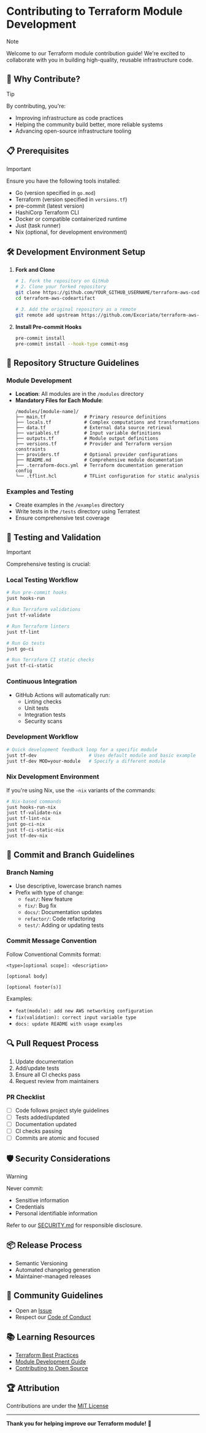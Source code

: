 # Contributing to Terraform Module Development

> [!NOTE]
> Welcome to our Terraform module contribution guide! We're excited to collaborate with you in building high-quality, reusable infrastructure code.

## 🌟 Why Contribute?

> [!TIP]
> By contributing, you're:
>
> - Improving infrastructure as code practices
> - Helping the community build better, more reliable systems
> - Advancing open-source infrastructure tooling

## 📋 Prerequisites

> [!IMPORTANT]
> Ensure you have the following tools installed:
>
> - Go (version specified in `go.mod`)
> - Terraform (version specified in `versions.tf`)
> - pre-commit (latest version)
> - HashiCorp Terraform CLI
> - Docker or compatible containerized runtime
> - Just (task runner)
> - Nix (optional, for development environment)

## 🛠 Development Environment Setup

1. **Fork and Clone**
   ```bash
   # 1. Fork the repository on GitHub
   # 2. Clone your forked repository
   git clone https://github.com/YOUR_GITHUB_USERNAME/terraform-aws-codeartifact.git
   cd terraform-aws-codeartifact

   # 3. Add the original repository as a remote
   git remote add upstream https://github.com/Excoriate/terraform-aws-codeartifact.git
   ```

2. **Install Pre-commit Hooks**
   ```bash
   pre-commit install
   pre-commit install --hook-type commit-msg
   ```

## 🌳 Repository Structure Guidelines

### Module Development

- **Location**: All modules are in the `/modules` directory
- **Mandatory Files for Each Module**:
  ```
  /modules/[module-name]/
  ├── main.tf              # Primary resource definitions
  ├── locals.tf            # Complex computations and transformations
  ├── data.tf              # External data source retrieval
  ├── variables.tf         # Input variable definitions
  ├── outputs.tf           # Module output definitions
  ├── versions.tf          # Provider and Terraform version constraints
  ├── providers.tf         # Optional provider configurations
  ├── README.md            # Comprehensive module documentation
  ├── .terraform-docs.yml  # Terraform documentation generation config
  └── .tflint.hcl          # TFLint configuration for static analysis
  ```

### Examples and Testing

- Create examples in the `/examples` directory
- Write tests in the `/tests` directory using Terratest
- Ensure comprehensive test coverage

## 🧪 Testing and Validation

> [!IMPORTANT]
> Comprehensive testing is crucial:

### Local Testing Workflow

```bash
# Run pre-commit hooks
just hooks-run

# Run Terraform validations
just tf-validate

# Run Terraform linters
just tf-lint

# Run Go tests
just go-ci

# Run Terraform CI static checks
just tf-ci-static
```

### Continuous Integration

- GitHub Actions will automatically run:
  - Linting checks
  - Unit tests
  - Integration tests
  - Security scans

### Development Workflow

```bash
# Quick development feedback loop for a specific module
just tf-dev                   # Uses default module and basic example
just tf-dev MOD=your-module   # Specify a different module
```

### Nix Development Environment

If you're using Nix, use the `-nix` variants of the commands:

```bash
# Nix-based commands
just hooks-run-nix
just tf-validate-nix
just tf-lint-nix
just go-ci-nix
just tf-ci-static-nix
just tf-dev-nix
```

## 📝 Commit and Branch Guidelines

### Branch Naming

- Use descriptive, lowercase branch names
- Prefix with type of change:
  - `feat/`: New feature
  - `fix/`: Bug fix
  - `docs/`: Documentation updates
  - `refactor/`: Code refactoring
  - `test/`: Adding or updating tests

### Commit Message Convention

Follow Conventional Commits format:
```
<type>[optional scope]: <description>

[optional body]

[optional footer(s)]
```

Examples:
- `feat(module): add new AWS networking configuration`
- `fix(validation): correct input variable type`
- `docs: update README with usage examples`

## 🔍 Pull Request Process

1. Update documentation
2. Add/update tests
3. Ensure all CI checks pass
4. Request review from maintainers

### PR Checklist

- [ ] Code follows project style guidelines
- [ ] Tests added/updated
- [ ] Documentation updated
- [ ] CI checks passing
- [ ] Commits are atomic and focused

## 🛡️ Security Considerations

> [!WARNING]
> Never commit:
>
> - Sensitive information
> - Credentials
> - Personal identifiable information

Refer to our [SECURITY.md](SECURITY.md) for responsible disclosure.

## 📦 Release Process

- Semantic Versioning
- Automated changelog generation
- Maintainer-managed releases

## 🤝 Community Guidelines

- Open an [Issue](https://github.com/Excoriate/terraform-aws-codeartifact/issues/new)
- Respect our [Code of Conduct](CODE_OF_CONDUCT.md)

## 📚 Learning Resources

- [Terraform Best Practices](https://www.terraform.io/docs/cloud/guides/recommended-practices/index.html)
- [Module Development Guide](https://www.terraform.io/docs/modules/index.html)
- [Contributing to Open Source](https://opensource.guide/how-to-contribute/)

## 🏆 Attribution

Contributions are under the [MIT License](LICENSE)

---

**Thank you for helping improve our Terraform module!** 🎉
